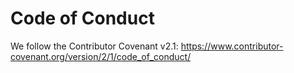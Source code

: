 # Code of Conduct
We follow the Contributor Covenant v2.1:
https://www.contributor-covenant.org/version/2/1/code_of_conduct/
